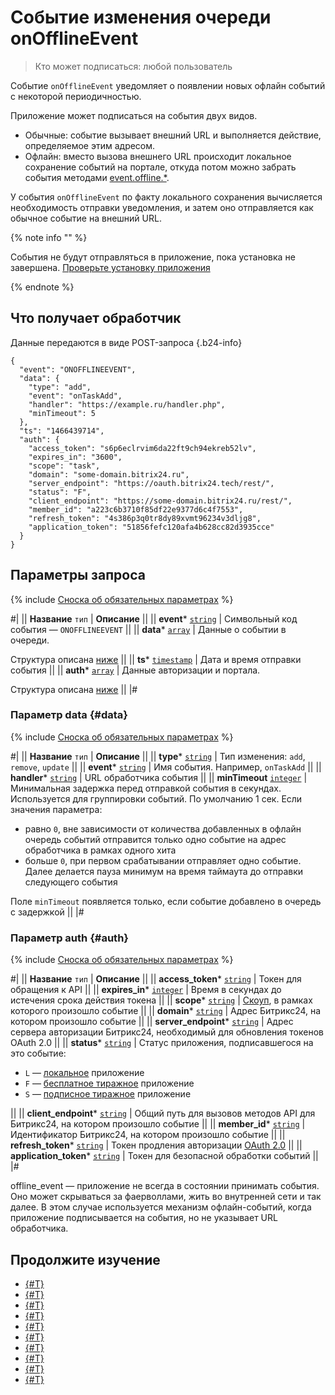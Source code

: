 # Событие изменения очереди onOfflineEvent

> Кто может подписаться: любой пользователь

Событие `onOfflineEvent` уведомляет о появлении новых офлайн событий с некоторой периодичностью.

Приложение может подписаться на события двух видов.

- Обычные: событие вызывает внешний URL и выполняется действие, определяемое этим адресом.
- Офлайн: вместо вызова внешнего URL происходит локальное сохранение событий на портале, откуда потом можно забрать события методами [event.offline.*](./index.md#all-methods).

У события `onOfflineEvent` по факту локального сохранения вычисляется необходимость отправки уведомления, и затем оно отправляется как обычное событие на внешний URL.

{% note info "" %}

События не будут отправляться в приложение, пока установка не завершена. [Проверьте установку приложения](../../settings/app-installation/installation-finish.md)

{% endnote %}

## Что получает обработчик

Данные передаются в виде POST-запроса {.b24-info}

```
{
  "event": "ONOFFLINEEVENT",
  "data": {
    "type": "add",
    "event": "onTaskAdd",
    "handler": "https://example.ru/handler.php", 
    "minTimeout": 5
  },
  "ts": "1466439714",
  "auth": {
    "access_token": "s6p6eclrvim6da22ft9ch94ekreb52lv",
    "expires_in": "3600",
    "scope": "task",
    "domain": "some-domain.bitrix24.ru",
    "server_endpoint": "https://oauth.bitrix24.tech/rest/", 
    "status": "F",
    "client_endpoint": "https://some-domain.bitrix24.ru/rest/", 
    "member_id": "a223c6b3710f85df22e9377d6c4f7553",
    "refresh_token": "4s386p3q0tr8dy89xvmt96234v3dljg8",
    "application_token": "51856fefc120afa4b628cc82d3935cce"
  }
}

```

## Параметры запроса

{% include [Сноска об обязательных параметрах](../../_includes/required.md) %}

#|
|| **Название**
`тип` | **Описание** ||
|| **event***
[`string`](../data-types.md) | Символьный код события — `ONOFFLINEEVENT` ||
|| **data***
[`array`](../data-types.md) | Данные о событии в очереди.

Структура описана [ниже](#data) ||
|| **ts***
[`timestamp`](../data-types.md) | Дата и время отправки события ||
|| **auth***
[`array`](../data-types.md) | Данные авторизации и портала.

Структура описана [ниже](#auth) ||
|#

### Параметр data {#data}

{% include [Сноска об обязательных параметрах](../../_includes/required.md) %}

#|
|| **Название**
`тип` | **Описание** ||
|| **type***
[`string`](../data-types.md) | Тип изменения: `add`, `remove`, `update` ||
|| **event***
[`string`](../data-types.md) | Имя события. Например, `onTaskAdd` ||
|| **handler***
[`string`](../data-types.md) | URL обработчика события ||
|| **minTimeout**
[`integer`](../data-types.md) | Минимальная задержка перед отправкой события в секундах. Используется для группировки событий. По умолчанию 1 сек. Если значения параметра:
- равно `0`, вне зависимости от количества добавленных в офлайн очередь событий отправится только одно событие на адрес обработчика в рамках одного хита
- больше `0`, при первом срабатывании отправляет одно событие. Далее делается пауза минимум на время таймаута до отправки следующего события
  
Поле `minTimeout` появляется только, если событие добавлено в очередь с задержкой ||
|#

### Параметр auth {#auth}

{% include [Сноска об обязательных параметрах](../../_includes/required.md) %}

#|
|| **Название**
`тип` | **Описание** ||
|| **access_token***
[`string`](../data-types.md) |  Токен для обращения к API ||
|| **expires_in***
[`integer`](../data-types.md) | Время в секундах до истечения срока действия токена ||
|| **scope***
[`string`](../data-types.md) | [Скоуп](../scopes/permissions.md), в рамках которого произошло событие ||
|| **domain***
[`string`](../data-types.md) | Адрес Битрикс24, на котором произошло событие ||
|| **server_endpoint***
[`string`](../data-types.md) | Адрес сервера авторизации Битрикс24, необходимый для обновления токенов OAuth 2.0 ||
|| **status***
[`string`](../data-types.md) | Статус приложения, подписавшегося на это событие:

- `L` — [локальное](../../local-integrations/local-apps.md) приложение
- `F` — [бесплатное тиражное](../../market/index.md) приложение
- `S` — [подписное тиражное](../../market/monetization/index.md) приложение

||
|| **client_endpoint***
[`string`](../data-types.md) | Общий путь для вызовов методов API для Битрикс24, на котором произошло событие ||
|| **member_id***
[`string`](../data-types.md) | Идентификатор Битрикс24, на котором произошло событие ||
|| **refresh_token***
[`string`](../data-types.md) | Токен продления авторизации [OAuth 2.0](../../settings/oauth/index.md) ||
|| **application_token***
[`string`](../data-types.md) | Токен для безопасной обработки событий ||
|#

offline_event — приложение не всегда в состоянии принимать события. Оно может скрываться за фаерволлами, жить во внутренней сети и так далее. В этом случае используется механизм офлайн-событий, когда приложение подписывается на события, но не указывает URL обработчика.

## Продолжите изучение

- [{#T}](./events.md)
- [{#T}](./event-bind.md)
- [{#T}](./event-get.md)
- [{#T}](./event-unbind.md)
- [{#T}](./safe-event-handlers.md)
- [{#T}](./offline-events.md)
- [{#T}](./event-offline-list.md)
- [{#T}](./event-offline-get.md)
- [{#T}](./event-offline-clear.md)
- [{#T}](./event-offline-error.md)